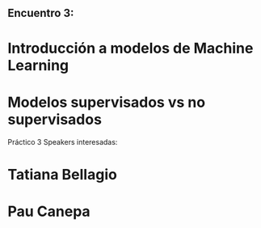 ## Encuentro 3:
# Introducción a modelos de Machine Learning
# Modelos supervisados vs no supervisados
Práctico 3
Speakers interesadas: 
# Tatiana Bellagio
# Pau Canepa
